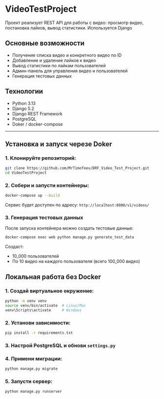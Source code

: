 # VideoTestProject

Проект реализует REST API для работы с видео: просмотр видео, постановка лайков, вывод статистики. Используется Django

## Основные возможности

- Получение списка видео и конкретного видео по ID
- Добавление и удаление лайков к видео
- Вывод статистики по лайкам пользователей
- Админ-панель для управления видео и пользователей
- Генерация тестовых данных

## Технологии

- Python 3.13
- Django 5.2
- Django REST Framework
- PostgreSQL
- Doker / docker-compose

---

## Установка и запуск черезе Doker

### 1. Клонируйте репозиторий:
``` bash
git clone https://github.com/MrTimofeev/DRF_Video_Test_Project.git
cd VideoTestProject
```

### 2. Собери и запусти контейнеры:
``` bash
docker-compose up --build
```
Сервис будет доступен по адресу: `http://localhost:8000/v1/videos/`

### 3. Генерация тестовых данных

После запуска контейнера можно создать тестовые данные:
``` bash
docker-compose exec web python manage.py generate_test_data
```

Создаст:

- 10_000 пользователей
- По 10 видео на каждого пользователя (всего 100_000 видео)

## Локальная работа без Docker

### 1. Создай виртуальное окружение:
``` bash
python -m venv venv
source venv/bin/activate  # Linux/Mac
venv\Scripts\activate     # Windows
```

### 2. Установи зависимости:
``` bash 
pip install -r requirements.txt
```

### 3. Настрой PostgreSQL и обнови `settings.py` 

### 4. Примени миграции:

``` bash
python manage.py migrate
```

### 5. Запусти сервер:
``` bash
python manage.py runserver
```

